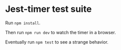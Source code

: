 # Jest-timer test suite

Run `npm install`.

Then run `npm run dev` to watch the timer in a browser.

Eventually run `npm test` to see a strange behavior.

